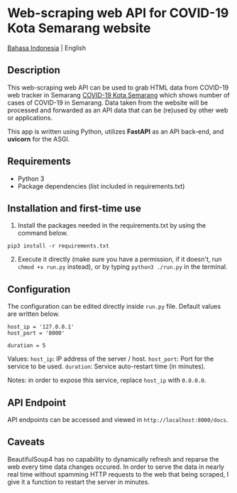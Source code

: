 # Web-scraping web API for COVID-19 Kota Semarang website

[Bahasa Indonesia](https://github.com/fmmochtar/covid-scrap-smg-api) | English

## Description
This web-scraping web API can be used to grab HTML data from COVID-19 web tracker in Semarang [COVID-19 Kota Semarang](https://siagacorona.semarangkota.go.id/halaman/odppdpv2) which shows number of cases of COVID-19 in Semarang. Data taken from the website will be processed and forwarded as an API data that can be (re)used by other web or applications.

This app is written using Python, utilizes **FastAPI** as an API back-end, and **uvicorn** for the ASGI.

## Requirements
- Python 3
- Package dependencies (list included in requirements.txt)

## Installation and first-time use
1. Install the packages needed in the requirements.txt by using the command below.
```
pip3 install -r requirements.txt
```
2. Execute it directly (make sure you have a permission, if it doesn't, run ```chmod +x run.py``` instead), or by typing ```python3 ./run.py``` in the terminal.

## Configuration

The configuration can be edited directly inside ```run.py``` file.
Default values are written below.

```
host_ip = '127.0.0.1'
host_port = '8000'

duration = 5
```
Values:
```host_ip```: IP address of the server / host.
```host_port```: Port for the service to be used.
```duration```: Service auto-restart time (in minutes).

Notes: in order to expose this service, replace ```host_ip``` with ```0.0.0.0```.

## API Endpoint
API endpoints can be accessed and viewed in ```http://localhost:8000/docs```.

## Caveats
BeautifulSoup4 has no capability to dynamically refresh and reparse the web every time data changes occured. In order to serve the data in nearly real time without spamming HTTP requests to the web that being scraped, I give it a function to restart the server in minutes.
